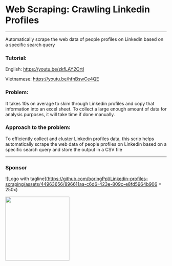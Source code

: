 # Web Scraping: Crawling Linkedin Profiles
---

Automatically scrape the web data of people profiles on Linkedin based on a specific search query

### Tutorial: 
English: https://youtu.be/zkfLAY2OrtI

Vietnamese: https://youtu.be/hfnBswCe4QE

### Problem: 
It takes 10s on average to skim through Linkedin profiles and copy that information into an excel sheet. To collect a large enough amount of data for analysis purposes, it will take time if done manually. 

### Approach to the problem:
To efficiently collect and cluster Linkedin profiles data, this scrip helps automatically scrape the web data of people profiles on Linkedin based on a specific search query and store the output in a CSV file

---
### Sponsor
![Logo with tagline](https://github.com/boringPpl/Linkedin-profiles-scraping/assets/44963656/896611aa-c6d6-423e-809c-e8fd5964b906 = 250x)

<img src="[https://github.com/boringPpl/Linkedin-profiles-scraping/assets/44963656/896611aa-c6d6-423e-809c-e8fd5964b906]" width="200" height="200" />

